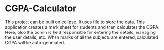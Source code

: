 # CGPA-Calculator
This project can be built on eclipse. It uses file to store the data. This application creates a mark sheet for students and then calculates the CGPA. Here, also the admin is held responsible for entering the details, managing the user details, etc.  When marks of all the subjects are entered, calculated CGPA will be auto-generated.
